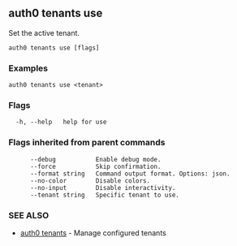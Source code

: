 ## auth0 tenants use

Set the active tenant.

```
auth0 tenants use [flags]
```

### Examples

```
auth0 tenants use <tenant>
```

### Flags

```
  -h, --help   help for use
```

### Flags inherited from parent commands

```
      --debug           Enable debug mode.
      --force           Skip confirmation.
      --format string   Command output format. Options: json.
      --no-color        Disable colors.
      --no-input        Disable interactivity.
      --tenant string   Specific tenant to use.
```

### SEE ALSO

* [auth0 tenants](auth0_tenants.md)	 - Manage configured tenants
